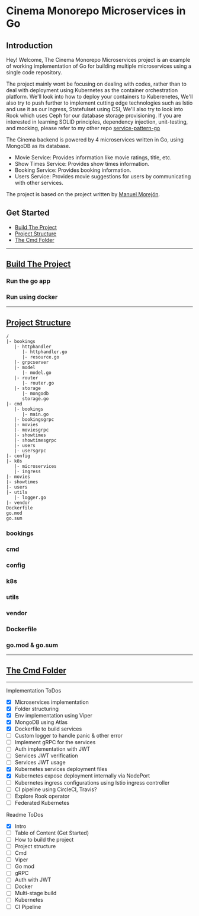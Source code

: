 # Cinema Monorepo Microservices in Go

## Introduction

Hey! Welcome, The Cinema Monorepo Microservices project is an example of working implementation of Go for building multiple microservices using a single code repository. 

The project mainly wont be focusing on dealing with codes, rather than to deal with deployment using Kubernetes as the container orchestration platform. We'll look into how to deploy your containers to Kuberenetes, We'll also try to push further to implement cutting edge technologies such as Istio and use it as our Ingress, Statefulset using CSI, We'll also try to look into Rook which uses Ceph for our database storage provisioning. If you are interested in learning SOLID principles, dependency injection, unit-testing, and mocking, please refer to my other repo [service-pattern-go](https://github.com/irahardianto/service-pattern-go)

The Cinema backend is powered by 4 microservices written in Go, using MongoDB as its database.

- Movie Service: Provides information like movie ratings, title, etc.
- Show Times Service: Provides show times information.
- Booking Service: Provides booking information.
- Users Service: Provides movie suggestions for users by communicating with other services.

The project is based on the project written by [Manuel Morejón](https://github.com/mmorejon).

## Get Started
-  [Build The Project](https://github.com/irahardianto/monorepo-microservices#build-the-project)
-  [Project Structure](https://github.com/irahardianto/monorepo-microservices#project-structure)
-  [The Cmd Folder](https://github.com/irahardianto/monorepo-microservices#cmd)
---

## [Build The Project](https://github.com/irahardianto/monorepo-microservices#build-the-project)

### Run the go app

### Run using docker

---

## [Project Structure](https://github.com/irahardianto/monorepo-microservices#project-structure)

    /  
    |- bookings 
       |- httphandler
          |- httphandler.go
          |- resource.go
       |- grpcserver
       |- model
          |- model.go
       |- router
          |- router.go
       |- storage
          |- mongodb
          storage.go
    |- cmd
       |- bookings
          |- main.go
       |- bookingsgrpc
       |- movies
       |- moviesgrpc
       |- showtimes
       |- showtimesgrpc
       |- users
       |- usersgrpc
    |- config 
    |- k8s
       |- microservices
       |- ingress
    |- movies
    |- showtimes
    |- users
    |- utils
       |- logger.go
    |- vendor
    Dockerfile
    go.mod
    go.sum 

### bookings

### cmd

### config

### k8s

### utils

### vendor

### Dockerfile

### go.mod & go.sum

---

## [The Cmd Folder](https://github.com/irahardianto/monorepo-microservices#cmd)

---

 Implementation ToDos

- [x] Microservices implementation
- [x] Folder structuring
- [x] Env implementation using Viper
- [x] MongoDB using Atlas
- [x] Dockerfile to build services
- [ ] Custom logger to handle panic & other error
- [ ] Implement gRPC for the services
- [ ] Auth implementation with JWT
- [ ] Services JWT verification
- [ ] Services JWT usage
- [x] Kubernetes services deployment files
- [x] Kubernetes expose deployment internally via NodePort
- [ ] Kubernetes ingress configurations using Istio ingress controller
- [ ] CI pipeline using CircleCI, Travis?
- [ ] Explore Rook operator
- [ ] Federated Kubernetes

Readme ToDos

- [x] Intro
- [ ] Table of Content (Get Started)
- [ ] How to build the project
- [ ] Project structure
- [ ] Cmd
- [ ] Viper
- [ ] Go mod
- [ ] gRPC
- [ ] Auth with JWT
- [ ] Docker
- [ ] Multi-stage build
- [ ] Kubernetes
- [ ] CI Pipeline